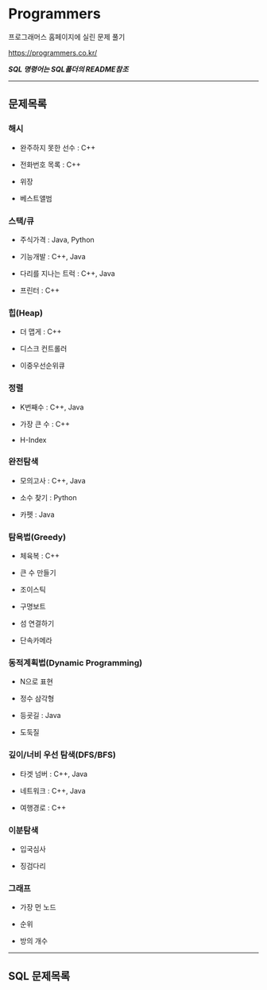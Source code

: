# Programmers

프로그래머스 홈페이지에 실린 문제 풀기

https://programmers.co.kr/

***SQL 명령어는 SQL폴더의 README참조***

--------------------------------------------
## 문제목록
### 해시
  
  - 완주하지 못한 선수 : C++
  
  - 전화번호 목록 : C++
  
  - 위장
  
  - 베스트앨범

### 스택/큐
  
  - 주식가격 : Java, Python
  
  - 기능개발 : C++, Java
  
  - 다리를 지나는 트럭 : C++, Java
  
  - 프린터 : C++

### 힙(Heap)
  
  - 더 맵게 : C++
  
  - 디스크 컨트롤러
  
  - 이중우선순위큐

### 정렬

  - K번째수 : C++, Java
  
  - 가장 큰 수 : C++
  
  - H-Index

### 완전탐색

  - 모의고사 : C++, Java
  
  - 소수 찾기 : Python
  
  - 카펫 : Java

### 탐욕법(Greedy)

  - 체육복 : C++
  
  - 큰 수 만들기
  
  - 조이스틱
  
  - 구명보트
  
  - 섬 연결하기
  
  - 단속카메라

### 동적계획법(Dynamic Programming)

 - N으로 표현
 
 - 정수 삼각형
 
 - 등굣길 : Java
 
 - 도둑질

### 깊이/너비 우선 탐색(DFS/BFS)

 - 타겟 넘버 : C++, Java
 
 - 네트워크 : C++, Java
 
 - 여행경로 : C++

### 이분탐색

  - 입국심사
  
  - 징검다리

### 그래프
  
  - 가장 먼 노드
  
  - 순위
  
  - 방의 개수
-----------------------------------------
## SQL 문제목록
